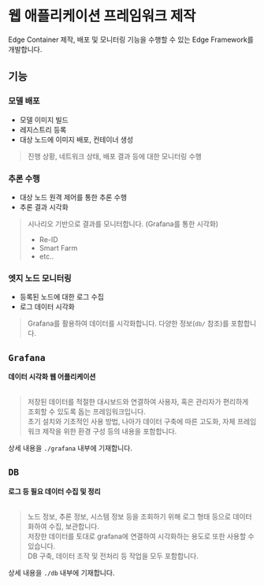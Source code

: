 # 웹 애플리케이션 프레임워크 제작
Edge Container 제작, 배포 및 모니터링 기능을 수행할 수 있는 Edge Framework를 개발합니다.<br>



## 기능

### 모델 배포
- 모델 이미지 빌드
- 레지스트리 등록
- 대상 노드에 이미지 배포, 컨테이너 생성
>진행 상황, 네트워크 상태, 배포 결과 등에 대한 모니터링 수행
  
### 추론 수행
- 대상 노드 원격 제어를 통한 추론 수행
- 추론 결과 시각화
>시나리오 기반으로 결과를 모니터합니다. (Grafana를 통한 시각화)<br>
>- Re-ID
>- Smart Farm
>- etc..
  
### 엣지 노드 모니터링
- 등록된 노드에 대한 로그 수집
- 로그 데이터 시각화
>Grafana를 활용하여 데이터를 시각화합니다. 다양한 정보(```db/``` 참조)를 포함합니다.



## ```Grafana```
**데이터 시각화 웹 어플리케이션**<br>
<br>
> 저장된 데이터를 적절한 대시보드와 연결하여 사용자, 혹은 관리자가 편리하게 조회할 수 있도록 돕는 프레임워크입니다.<br>
초기 설치와 기초적인 사용 방법, 나아가 데이터 구축에 따른 고도화, 자체 프레임워크 제작을 위한 환경 구성 등의 내용을 포함합니다.<br>

상세 내용을 ```./grafana``` 내부에 기재합니다.



## ```DB```
**로그 등 필요 데이터 수집 및 정리**<br>
<br>
> 노드 정보, 추론 정보, 시스템 정보 등을 조회하기 위해 로그 형태 등으로 데이터화하여 수집, 보관합니다.<br>
저장한 데이터를 토대로 grafana에 연결하여 시각화하는 용도로 또한 사용할 수 있습니다.<br>
DB 구축, 데이터 조작 및 전처리 등 작업을 모두 포함합니다.<br>

상세 내용을 ```./db``` 내부에 기재합니다.
